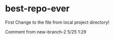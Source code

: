 # best-repo-ever

First Change to the file from local project directory!

Comment from new-branch-2 5/25 1:29
